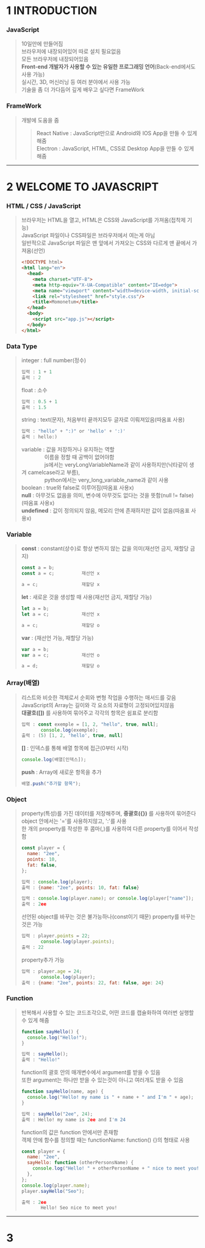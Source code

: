 <!--
강조 : **내용**
취소 : ~~내용~~
코드 사용 : ```사용 언어
            내용
            '''
블록 넣기 : > ~ >>>>
밑줄(구분선) :  ***, ---
체크박스 : [], [x]
-->
# 1 INTRODUCTION
### JavaScript
> 10일만에 만들어짐<br>
> 브라우저에 내장되어있어 따로 설치 필요없음<br>
> 모든 브라우저에 내장되어있음<br>
> **Front-end 개발자가 사용할 수 있는 유일한 프로그래밍 언어**(Back-end에서도 사용 가능)<br>
> 실시간, 3D, 머신러닝 등 여러 분야에서 사용 가능<br>
> 기술을 좀 더 가다듬어 깊게 배우고 싶다면 FrameWork

### FrameWork
> 개발에 도움을 줌<br>
>> React Native  : JavaScript만으로 Android와 IOS App을 만들 수 있게 해줌<br>
>> Electron : JavaScript, HTML, CSS로 Desktop App을 만들 수 있게 해줌

---

# 2 WELCOME TO JAVASCRIPT
### HTML / CSS / JavaScript
> 브라우저는 HTML을 열고, HTML은 CSS와 JavaScript를 가져옴(접착제 기능)<br>
> JavaScript 파일이나 CSS파일은 브라우저에서 여는게 아님<br>
> 일반적으로 JavaScript 파일은 맨 앞에서 가져오는 CSS와 다르게 맨 끝에서 가져옴(선언)<br>
> ```html
> <!DOCTYPE html>
> <html lang="en">
>   <head>
>     <meta charset="UTF-8">
>     <meta http-equiv="X-UA-Compatible" content="IE=edge">
>     <meta name="viewport" content="width=device-width, initial-scale=1.0">
>     <link rel="stylesheet" href="style.css"/>
>     <title>Momonetum</title>
>   </head>
>   <body>
>     <script src="app.js"></script>  
>   </body>
> </html>
> ```

### Data Type
> integer : full number(정수)<br>
> ```js
> 입력 : 1 + 1
> 출력 : 2
> ```
> float : 소수<br>
> ```js
> 입력 : 0.5 + 1
> 출력 : 1.5
> ```
> string : text(문자), 처음부터 끝까지모두 글자로 이뤄져있음(따옴표 사용)<br>
> ```js
> 입력 : "hello" + ":)" or 'hello' + ':)'
> 출력 : hello:)
> ```
> variable : 값을 저장하거나 유지하는 역할<br>
> 　　　 　이름을 정할 때 공백이 없어야함<br>
> 　　　 　js에서는 veryLongVariableName과 같이 사용하지만(낙타같이 생겨 camelcase라고 부름),<br>
> 　　　 　python에서는 very_long_variable_name과 같이 사용<br>
> boolean : true와 false로 이루어짐(따옴표 사용x)<br>
> **null** : 아무것도 없음을 의미, 변수에 아무것도 없다는 것을 뜻함(null != false)(따옴표 사용x)<br>
> **undefined** : 값이 정의되지 않음, 메모리 안에 존재하지만 값이 없음(따옴표 사용x)

### Variable
> **const** : constant(상수)로 항상 변하지 않는 값을 의미(재선언 금지, 재할당 금지)
> ```js
> const a = b;
> const a = c;          재선언 x
> 
> a = c;                재할당 x
> ```
> **let** : 새로운 것을 생성할 때 사용(재선언 금지, 재할당 가능)
> ```js
> let a = b;
> let a = c;            재선언 x
>
> a = c;                재할당 o
> ```
> **var** : (재선언 가능, 재할당 가능)
> ```js
> var a = b;
> var a = c;            재선언 o
> 
> a = d;                재할당 o
> ```

### Array(배열)
> 리스트와 비슷한 객체로서 순회와 변형 작업을 수행하는 매서드를 갖음<br>
> JavaScript의 Array는 길이와 각 요소의 자료형이 고정되어있지않음<br>
> **대괄호([])** 를 사용하여 묶어주고 각각의 항목은 쉼표로 분리함
> ```js
> 입력 : const exemple = [1, 2, "hello", true, null];
>        console.log(exemple);
> 출력 : (5) [1, 2, 'hello', true, null]
> ```
> **[]** : 인덱스를 통해 배열 항목에 접근(0부터 시작)<br>
> ```js
> console.log(배열[인덱스]);
> ```
> **push** : Array에 새로운 항목을 추가
> ```js
> 배열.push("추가할 항목");
> ```

### Object
> property(특성)를 가진 데이터를 저장해주며, **중괄호({})** 를 사용하여 묶어준다<br>
> object 안에서는 '='를 사용하지않고, ':'를 사용<br>
> 한 개의 property를 작성한 후 콤마(,)를 사용하여 다른 property를 이어서 작성함
> ```js
> const player = {
>   name: "2ee",
>   points: 10,
>   fat: false,
> };
>
> 입력 : console.log(player);
> 출력 : {name: "2ee", points: 10, fat: false}
>
> 입력 : console.log(player.name); or console.log(player["name"]);
> 출력 : 2ee
> ```
> 선언된 object를 바꾸는 것은 불가능하나(const이기 때문) property를 바꾸는 것은 가능
> ```js
> 입력 : player.points = 22;
>        console.log(player.points);
> 출력 : 22
> ```
> property추가 가능
> ```js
> 입력 : player.age = 24;
>        console.log(player);
> 출력 : {name: "2ee", points: 22, fat: false, age: 24}
> ```

### Function
> 반복해서 사용할 수 있는 코드조각으로, 어떤 코드를 캡슐화하여 여러번 실행할 수 있게 해줌
> ```js
> function sayHello() {
>   console.log("Hello!");
> }
> 
> 입력 : sayHello();
> 출력 : "Hello!"
> ```
> function의 괄호 안의 매개변수에서 argument를 받을 수 있음<br>
> 또한 argument는 하나만 받을 수 있는것이 아니고 여러개도 받을 수 있음
> ```js
> function sayHello(name, age) {
>   console.log("Hello! my name is " + name + " and I'm " + age);
> }
> 
> 입력 : sayHello("2ee", 24);
> 출력 : Hello! my name is 2ee and I'm 24
> ```
> function의 값은 function 안에서만 존재함<br>
> 객체 안에 함수를 정의할 때는 functionName: function() {}의 형태로 사용
> ```js
> const player = {
>   name: "2ee",
>   sayHello: function (otherPersonsName) {
>     console.log("Hello! " + otherPersonName + " nice to meet you!");
>   },
> };
> console.log(player.name);
> player.sayHello("Seo");
> 
> 출력 : 2ee
>        Hello! Seo nice to meet you!
---
# 3
